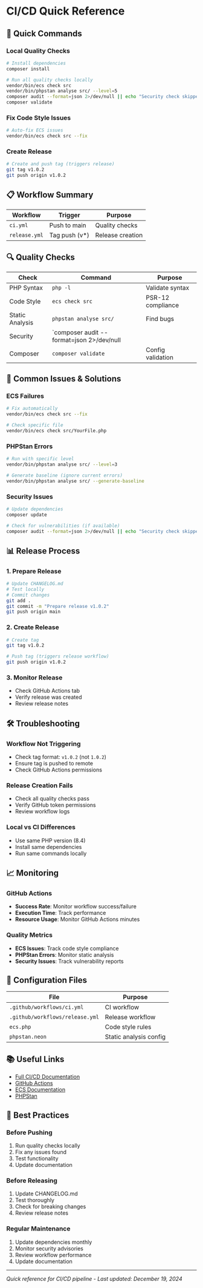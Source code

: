# CI/CD Quick Reference

## 🚀 Quick Commands

### Local Quality Checks
```bash
# Install dependencies
composer install

# Run all quality checks locally
vendor/bin/ecs check src
vendor/bin/phpstan analyse src/ --level=5
composer audit --format=json 2>/dev/null || echo "Security check skipped (composer audit not available)"
composer validate
```

### Fix Code Style Issues
```bash
# Auto-fix ECS issues
vendor/bin/ecs check src --fix
```

### Create Release
```bash
# Create and push tag (triggers release)
git tag v1.0.2
git push origin v1.0.2
```

## 📋 Workflow Summary

| Workflow | Trigger | Purpose |
|----------|---------|---------|
| `ci.yml` | Push to main | Quality checks |
| `release.yml` | Tag push (v*) | Release creation |

## 🔍 Quality Checks

| Check | Command | Purpose |
|-------|---------|---------|
| PHP Syntax | `php -l` | Validate syntax |
| Code Style | `ecs check src` | PSR-12 compliance |
| Static Analysis | `phpstan analyse src/` | Find bugs |
| Security | `composer audit --format=json 2>/dev/null || echo "Security check skipped"` | Vulnerability scan |
| Composer | `composer validate` | Config validation |

## 🚨 Common Issues & Solutions

### ECS Failures
```bash
# Fix automatically
vendor/bin/ecs check src --fix

# Check specific file
vendor/bin/ecs check src/YourFile.php
```

### PHPStan Errors
```bash
# Run with specific level
vendor/bin/phpstan analyse src/ --level=3

# Generate baseline (ignore current errors)
vendor/bin/phpstan analyse src/ --generate-baseline
```

### Security Issues
```bash
# Update dependencies
composer update

# Check for vulnerabilities (if available)
composer audit --format=json 2>/dev/null || echo "Security check skipped (composer audit not available)"
```

## 📊 Release Process

### 1. Prepare Release
```bash
# Update CHANGELOG.md
# Test locally
# Commit changes
git add .
git commit -m "Prepare release v1.0.2"
git push origin main
```

### 2. Create Release
```bash
# Create tag
git tag v1.0.2

# Push tag (triggers release workflow)
git push origin v1.0.2
```

### 3. Monitor Release
- Check GitHub Actions tab
- Verify release was created
- Review release notes

## 🛠️ Troubleshooting

### Workflow Not Triggering
- Check tag format: `v1.0.2` (not `1.0.2`)
- Ensure tag is pushed to remote
- Check GitHub Actions permissions

### Release Creation Fails
- Check all quality checks pass
- Verify GitHub token permissions
- Review workflow logs

### Local vs CI Differences
- Use same PHP version (8.4)
- Install same dependencies
- Run same commands locally

## 📈 Monitoring

### GitHub Actions
- **Success Rate**: Monitor workflow success/failure
- **Execution Time**: Track performance
- **Resource Usage**: Monitor GitHub Actions minutes

### Quality Metrics
- **ECS Issues**: Track code style compliance
- **PHPStan Errors**: Monitor static analysis
- **Security Issues**: Track vulnerability reports

## 🔧 Configuration Files

| File | Purpose |
|------|---------|
| `.github/workflows/ci.yml` | CI workflow |
| `.github/workflows/release.yml` | Release workflow |
| `ecs.php` | Code style rules |
| `phpstan.neon` | Static analysis config |

## 📚 Useful Links

- [Full CI/CD Documentation](./ci-cd-pipeline.md)
- [GitHub Actions](https://docs.github.com/en/actions)
- [ECS Documentation](https://github.com/symplify/easy-coding-standard)
- [PHPStan](https://phpstan.org/)

## 🎯 Best Practices

### Before Pushing
1. Run quality checks locally
2. Fix any issues found
3. Test functionality
4. Update documentation

### Before Releasing
1. Update CHANGELOG.md
2. Test thoroughly
3. Check for breaking changes
4. Review release notes

### Regular Maintenance
1. Update dependencies monthly
2. Monitor security advisories
3. Review workflow performance
4. Update documentation

---

*Quick reference for CI/CD pipeline - Last updated: December 19, 2024* 